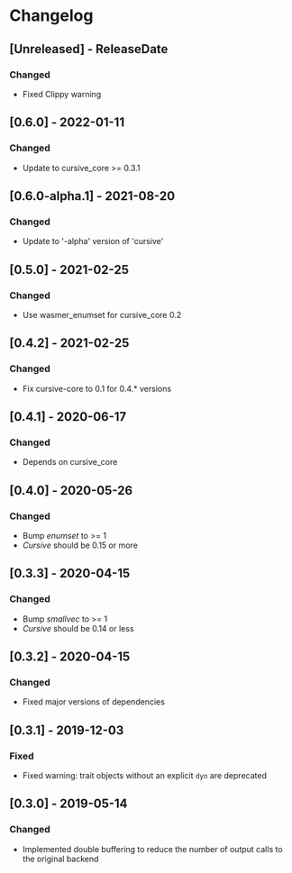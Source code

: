 # Changelog

## [Unreleased] - ReleaseDate
### Changed
- Fixed Clippy warning
## [0.6.0] - 2022-01-11
### Changed
- Update to cursive_core >= 0.3.1
## [0.6.0-alpha.1] - 2021-08-20
### Changed
- Update to '-alpha' version of 'cursive'
## [0.5.0] - 2021-02-25
### Changed
- Use wasmer_enumset for cursive_core 0.2
## [0.4.2] - 2021-02-25
### Changed
- Fix cursive-core to 0.1 for 0.4.* versions
## [0.4.1] - 2020-06-17
### Changed
- Depends on cursive_core
## [0.4.0] - 2020-05-26
### Changed
- Bump _enumset_ to >= 1
- _Cursive_ should be 0.15 or more
## [0.3.3] - 2020-04-15
### Changed
- Bump _smallvec_ to >= 1
- _Cursive_ should be 0.14 or less
## [0.3.2] - 2020-04-15
### Changed
- Fixed major versions of dependencies
## [0.3.1] - 2019-12-03
### Fixed
- Fixed warning: trait objects without an explicit `dyn` are deprecated
## [0.3.0] - 2019-05-14
### Changed
- Implemented double buffering to reduce the number of output calls to the original backend
